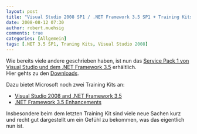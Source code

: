 ```yaml
---
layout: post
title: "Visual Studio 2008 SP1 / .NET Framework 3.5 SP1 + Training Kits"
date: 2008-08-12 07:30
author: robert.muehsig
comments: true
categories: [Allgemein]
tags: [.NET 3.5 SP1, Traning Kits, Visual Studio 2008]
---
```

<p>Wie bereits viele andere geschrieben haben, ist nun das <a href="http://msdn.microsoft.com/en-us/vstudio/products/cc533447.aspx">Service Pack 1 von Visual Studio und dem .NET Framework 3.5</a> erhältlich.<br>Hier gehts zu den <a href="http://msdn.microsoft.com/en-us/vstudio/cc533448.aspx">Downloads</a>.</p> <p>Dazu bietet Microsoft noch zwei Training Kits an:</p> <ul> <li><a href="http://www.microsoft.com/downloads/details.aspx?familyid=8BDAA836-0BBA-4393-94DB-6C3C4A0C98A1&amp;displaylang=en">Visual Studio 2008 and .NET Framework 3.5</a> </li> <li><a href="http://www.microsoft.com/downloads/details.aspx?FamilyID=355c80e9-fde0-4812-98b5-8a03f5874e96&amp;displaylang=en">.NET Framework 3.5 Enhancements</a></li></ul> <p>Insbesondere beim dem letzten Training Kit sind viele neue Sachen kurz und recht gut dargestellt um ein Gefühl zu bekommen, was das eigentlich nun ist.</p>
